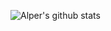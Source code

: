 ![Alper's github stats](https://github-readme-stats.vercel.app/api?username=Alperdec&show_icons=true&title_color=fff&icon_color=35FF69&text_color=F4F4F8&bg_color=0A100D)
